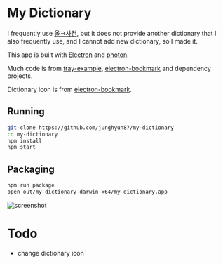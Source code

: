 # My Dictionary

I frequently use [올ㅋ사전](http://allkdic.xoul.kr/), but it does not provide another dictionary that I also frequently use, and I cannot add new dictionary, so I made it.

This app is built with [Electron](https://electronjs.org/) and [photon](http://photonkit.com).

Much code is from [tray-example](https://github.com/kevinsawicki/tray-example), [electron-bookmark](https://github.com/2woongjae/electron-bookmark) and dependency projects.

Dictionary icon is from [electron-bookmark](https://github.com/2woongjae/electron-bookmark).

## Running

```sh
git clone https://github.com/junghyun87/my-dictionary
cd my-dictionary
npm install
npm start
```

## Packaging

```sh
npm run package
open out/my-dictionary-darwin-x64/my-dictionary.app
```

![screenshot](https://user-images.githubusercontent.com/4505216/38454484-2f366892-3aa3-11e8-9e7c-baafd357891c.png)

# Todo

- change dictionary icon
